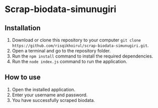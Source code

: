 ﻿# Scrap-biodata-simunugiri
## Installation

1. Download or clone this repository to your computer `git clone https://github.com/risqikhoirul/scrap-biodata-simunugiri.git`.
2. Open a terminal and go to the repository folder.
3. Run the `npm install` command to install the required dependencies.
4. Run the `node index.js` command to run the application.

## How to use

1. Open the installed application.
2. Enter your username and password.
3. You have successfully scraped biodata.
